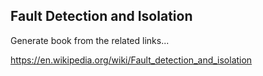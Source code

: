 
Fault Detection and Isolation
-----------------------------

Generate book from the related links...

https://en.wikipedia.org/wiki/Fault_detection_and_isolation

<!-- vim: set autoindent expandtab sw=4 syntax=markdown: -->
